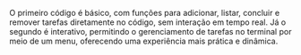 O primeiro código é básico, com funções para adicionar, listar, concluir e remover tarefas diretamente no código, sem interação em tempo real. Já o segundo é interativo, permitindo o gerenciamento de tarefas no terminal por meio de um menu, oferecendo uma experiência mais prática e dinâmica.






